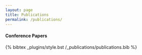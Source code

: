 ```yaml
---
layout: page 
title: Publications
permalink: /publications/
---
```

#### Conference Papers
{% bibtex _plugins/style.bst /_publications/publications.bib %}

